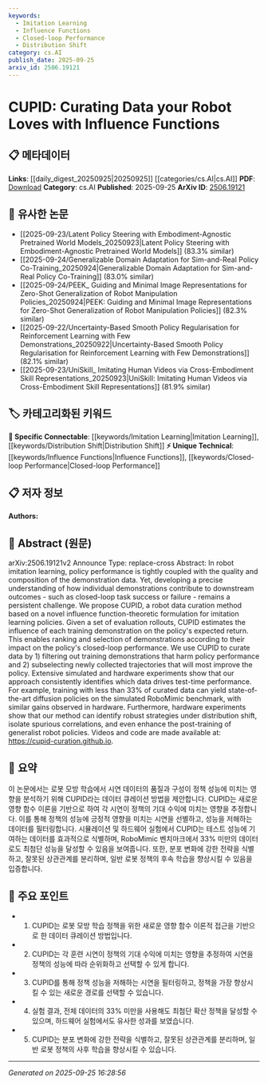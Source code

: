 ```yaml
---
keywords:
  - Imitation Learning
  - Influence Functions
  - Closed-loop Performance
  - Distribution Shift
category: cs.AI
publish_date: 2025-09-25
arxiv_id: 2506.19121
---
```


<!-- KEYWORD_LINKING_METADATA:
{
  "processed_timestamp": "2025-09-25T16:28:56.177415",
  "vocabulary_version": "1.0",
  "selected_keywords": [
    "Imitation Learning",
    "Influence Functions",
    "Closed-loop Performance",
    "Distribution Shift"
  ],
  "rejected_keywords": [],
  "similarity_scores": {
    "Imitation Learning": 0.78,
    "Influence Functions": 0.8,
    "Closed-loop Performance": 0.7,
    "Distribution Shift": 0.75
  },
  "extraction_method": "AI_prompt_based",
  "budget_applied": true,
  "candidates_json": {
    "candidates": [
      {
        "surface": "Imitation Learning",
        "canonical": "Imitation Learning",
        "aliases": [
          "Behavioral Cloning",
          "Learning from Demonstration"
        ],
        "category": "specific_connectable",
        "rationale": "Imitation Learning is a specific technique within machine learning that directly relates to the paper's focus on policy performance from demonstration data.",
        "novelty_score": 0.55,
        "connectivity_score": 0.88,
        "specificity_score": 0.82,
        "link_intent_score": 0.78
      },
      {
        "surface": "Influence Functions",
        "canonical": "Influence Functions",
        "aliases": [
          "Influence Analysis"
        ],
        "category": "unique_technical",
        "rationale": "Influence Functions are central to the proposed method CUPID, providing a novel approach to data curation in imitation learning.",
        "novelty_score": 0.7,
        "connectivity_score": 0.65,
        "specificity_score": 0.9,
        "link_intent_score": 0.8
      },
      {
        "surface": "Closed-loop Performance",
        "canonical": "Closed-loop Performance",
        "aliases": [
          "Feedback Loop Performance"
        ],
        "category": "unique_technical",
        "rationale": "Closed-loop Performance is a key outcome measure in the paper, relevant for understanding the effectiveness of the curated data.",
        "novelty_score": 0.65,
        "connectivity_score": 0.6,
        "specificity_score": 0.85,
        "link_intent_score": 0.7
      },
      {
        "surface": "Distribution Shift",
        "canonical": "Distribution Shift",
        "aliases": [
          "Domain Shift",
          "Covariate Shift"
        ],
        "category": "specific_connectable",
        "rationale": "Understanding and handling Distribution Shift is crucial for the robustness of machine learning models, especially in robotics.",
        "novelty_score": 0.5,
        "connectivity_score": 0.9,
        "specificity_score": 0.8,
        "link_intent_score": 0.75
      }
    ],
    "ban_list_suggestions": [
      "robot",
      "data",
      "method",
      "performance"
    ]
  },
  "decisions": [
    {
      "candidate_surface": "Imitation Learning",
      "resolved_canonical": "Imitation Learning",
      "decision": "linked",
      "scores": {
        "novelty": 0.55,
        "connectivity": 0.88,
        "specificity": 0.82,
        "link_intent": 0.78
      }
    },
    {
      "candidate_surface": "Influence Functions",
      "resolved_canonical": "Influence Functions",
      "decision": "linked",
      "scores": {
        "novelty": 0.7,
        "connectivity": 0.65,
        "specificity": 0.9,
        "link_intent": 0.8
      }
    },
    {
      "candidate_surface": "Closed-loop Performance",
      "resolved_canonical": "Closed-loop Performance",
      "decision": "linked",
      "scores": {
        "novelty": 0.65,
        "connectivity": 0.6,
        "specificity": 0.85,
        "link_intent": 0.7
      }
    },
    {
      "candidate_surface": "Distribution Shift",
      "resolved_canonical": "Distribution Shift",
      "decision": "linked",
      "scores": {
        "novelty": 0.5,
        "connectivity": 0.9,
        "specificity": 0.8,
        "link_intent": 0.75
      }
    }
  ]
}
-->

# CUPID: Curating Data your Robot Loves with Influence Functions

## 📋 메타데이터

**Links**: [[daily_digest_20250925|20250925]] [[categories/cs.AI|cs.AI]]
**PDF**: [Download](https://arxiv.org/pdf/2506.19121.pdf)
**Category**: cs.AI
**Published**: 2025-09-25
**ArXiv ID**: [2506.19121](https://arxiv.org/abs/2506.19121)

## 🔗 유사한 논문
- [[2025-09-23/Latent Policy Steering with Embodiment-Agnostic Pretrained World Models_20250923|Latent Policy Steering with Embodiment-Agnostic Pretrained World Models]] (83.3% similar)
- [[2025-09-24/Generalizable Domain Adaptation for Sim-and-Real Policy Co-Training_20250924|Generalizable Domain Adaptation for Sim-and-Real Policy Co-Training]] (83.0% similar)
- [[2025-09-24/PEEK_ Guiding and Minimal Image Representations for Zero-Shot Generalization of Robot Manipulation Policies_20250924|PEEK: Guiding and Minimal Image Representations for Zero-Shot Generalization of Robot Manipulation Policies]] (82.3% similar)
- [[2025-09-22/Uncertainty-Based Smooth Policy Regularisation for Reinforcement Learning with Few Demonstrations_20250922|Uncertainty-Based Smooth Policy Regularisation for Reinforcement Learning with Few Demonstrations]] (82.1% similar)
- [[2025-09-23/UniSkill_ Imitating Human Videos via Cross-Embodiment Skill Representations_20250923|UniSkill: Imitating Human Videos via Cross-Embodiment Skill Representations]] (81.9% similar)

## 🏷️ 카테고리화된 키워드
**🔗 Specific Connectable**: [[keywords/Imitation Learning|Imitation Learning]], [[keywords/Distribution Shift|Distribution Shift]]
**⚡ Unique Technical**: [[keywords/Influence Functions|Influence Functions]], [[keywords/Closed-loop Performance|Closed-loop Performance]]

## 📋 저자 정보

**Authors:** 

## 📄 Abstract (원문)

arXiv:2506.19121v2 Announce Type: replace-cross 
Abstract: In robot imitation learning, policy performance is tightly coupled with the quality and composition of the demonstration data. Yet, developing a precise understanding of how individual demonstrations contribute to downstream outcomes - such as closed-loop task success or failure - remains a persistent challenge. We propose CUPID, a robot data curation method based on a novel influence function-theoretic formulation for imitation learning policies. Given a set of evaluation rollouts, CUPID estimates the influence of each training demonstration on the policy's expected return. This enables ranking and selection of demonstrations according to their impact on the policy's closed-loop performance. We use CUPID to curate data by 1) filtering out training demonstrations that harm policy performance and 2) subselecting newly collected trajectories that will most improve the policy. Extensive simulated and hardware experiments show that our approach consistently identifies which data drives test-time performance. For example, training with less than 33% of curated data can yield state-of-the-art diffusion policies on the simulated RoboMimic benchmark, with similar gains observed in hardware. Furthermore, hardware experiments show that our method can identify robust strategies under distribution shift, isolate spurious correlations, and even enhance the post-training of generalist robot policies. Videos and code are made available at: https://cupid-curation.github.io.

## 📝 요약

이 논문에서는 로봇 모방 학습에서 시연 데이터의 품질과 구성이 정책 성능에 미치는 영향을 분석하기 위해 CUPID라는 데이터 큐레이션 방법을 제안합니다. CUPID는 새로운 영향 함수 이론을 기반으로 하여 각 시연이 정책의 기대 수익에 미치는 영향을 추정합니다. 이를 통해 정책의 성능에 긍정적 영향을 미치는 시연을 선별하고, 성능을 저해하는 데이터를 필터링합니다. 시뮬레이션 및 하드웨어 실험에서 CUPID는 테스트 성능에 기여하는 데이터를 효과적으로 식별하며, RoboMimic 벤치마크에서 33% 미만의 데이터로도 최첨단 성능을 달성할 수 있음을 보여줍니다. 또한, 분포 변화에 강한 전략을 식별하고, 잘못된 상관관계를 분리하며, 일반 로봇 정책의 후속 학습을 향상시킬 수 있음을 입증합니다.

## 🎯 주요 포인트

- 1. CUPID는 로봇 모방 학습 정책을 위한 새로운 영향 함수 이론적 접근을 기반으로 한 데이터 큐레이션 방법입니다.
- 2. CUPID는 각 훈련 시연이 정책의 기대 수익에 미치는 영향을 추정하여 시연을 정책의 성능에 따라 순위화하고 선택할 수 있게 합니다.
- 3. CUPID를 통해 정책 성능을 저해하는 시연을 필터링하고, 정책을 가장 향상시킬 수 있는 새로운 경로를 선택할 수 있습니다.
- 4. 실험 결과, 전체 데이터의 33% 미만을 사용해도 최첨단 확산 정책을 달성할 수 있으며, 하드웨어 실험에서도 유사한 성과를 보였습니다.
- 5. CUPID는 분포 변화에 강한 전략을 식별하고, 잘못된 상관관계를 분리하며, 일반 로봇 정책의 사후 학습을 향상시킬 수 있습니다.


---

*Generated on 2025-09-25 16:28:56*
